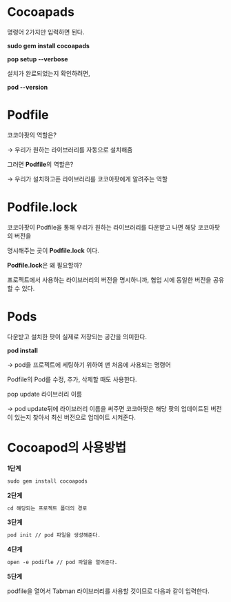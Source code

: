 Cocoapads
===

명령어 2가지만 입력하면 된다. 

**sudo gem install cocoapads**

**pop setup --verbose**

설치가 완료되었는지 확인하려면, 

**pod --version**

# Podfile

코코아팟의 역할은?

→ 우리가 원하는 라이브러리를 자동으로 설치해줌

그러면 **Podfile**의 역할은?

→ 우리가 설치하고픈 라이브러리를 코코아팟에게 알려주는 역할

# Podfile.lock

코코아팟이 Podfile을 통해 우리가 원하는 라이브러리를 다운받고 나면 해당 코코아팟의 버전을 

명시해주는 곳이 **Podfile.lock** 이다. 

**Podfile.lock**은 왜 필요할까?

프로젝트에서 사용하는 라이브러리의 버전을 명시하니까, 협업 시에 동일한 버전을 공유할 수 있다. 

# Pods

다운받고 설치한 팟이 실제로 저장되는 공간을 의미한다.

**pod install** 

→ pod을 프로젝트에 세팅하기 위하여 맨 처음에 사용되는 명령어

Podfile의 Pod를 수정, 추가, 삭제할 때도 사용한다. 

pop update 라이브러리 이름 

→ pod update뒤에 라이브러리 이름을 써주면 코코아팟은 해당 팟의 업데이트된 버전이 있는지 찾아서 최신 버전으로 업데이트 시켜준다.

# Cocoapod의 사용방법 

**1단계**

```markdown
sudo gem install cocoapods
```

**2단계**

```markdown
cd 해당되는 프로젝트 폴더의 경로 
```

**3단계**

```markdown
pod init // pod 파일을 생성해준다. 
```

**4단계**

```markdown
open -e podifle // pod 파일을 열어준다. 
```

**5단계**

podfile을 열어서 Tabman 라이브러리를 사용할 것이므로 다음과 같이 입력한다.
